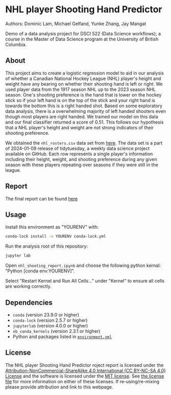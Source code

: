# NHL player Shooting Hand Predictor
Authors: Dominic Lam, Michael Gelfand, Yunke Zhang, Jay Mangat

Demo of a data analysis project for DSCI 522 (Data Science workflows); a
course in the Master of Data Science program at the University of
British Columbia.

## About

This project aims to create a logistic regression model to aid in our 
analysis of whether a Canadian National Hockey League (NHL) player's height
and weight have any bearing on whether their shooting hand is left or
right. We used player data from the 1917 season NHL up to the 2023 season NHL 
season. One's shooting preference is the hand that is lower on the hockey 
stick so if your left hand is on the top of the stick and your right hand
is towards the bottom this is a right handed shot. Based on some exploratory 
data analysis, there is a overwhelming majority of left handed shooters even
though most players are right handed. We trained our model on this data and our
final classifier returned a score of 0.51. This follows our hypothesis that 
a NHL player's height and weight are not strong indicators of their shooting
preference.

We obtained the `nhl_rosters.csv` data set from [here](https://github.com/rfordatascience/tidytuesday/tree/master/data/2024/2024-01-09).
The data set is a part of 2024-01-09 release of tidytuesday, a weekly data 
science project available on GitHub. Each row represents a single player's
information including their height, weight, and shooting preference during
any given season with these players repeating over seasons if they were still
in the league.

## Report

The final report can be found
[here](https://github.com/UBC-MDS/522_group_27/blob/main/shooting_hand_predictor.pdf)

## Usage

Install this environment as "YOURENV" with:
```bash
conda-lock install -n YOURENV conda-lock.yml
```

Run the analysis root of this repository:
``` bash
jupyter lab 
```

Open `nhl_shooting_report.ipynb` and choose
the following python kernal:
"Python [conda env:YOURENV]".

Select "Restart Kernel and Run All Cells..." under 
"Kernel" to ensure all cells are working correctly.

## Dependencies

- `conda` (version 23.9.0 or higher)
- `conda-lock` (version 2.5.7 or higher)
- `jupyterlab` (version 4.0.0 or higher)
- `nb_conda_kernels` (version 2.3.1 or higher)
- Python and packages listed in [`environment.yml`](environment.yml)

## License

The NHL player Shooting Hand Predictor roject report is licensed under the
[Attribution-NonCommercial-ShareAlike 4.0 International (CC BY-NC-SA 4.0) License](https://creativecommons.org/licenses/by-nc-sa/4.0/) and the software
is licensed under the [MIT license](https://opensource.org/license/MIT).
See [the license file](LICENSE.md) for more information on either of these
licenses. If re-using/re-mixing please provide attribution and link 
to this webpage.